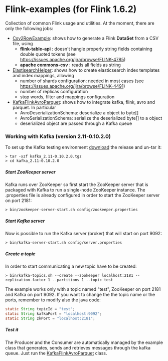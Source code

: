 # Flink-examples (for Flink 1.6.2)

Collection of common Flink usage and utilities.
At the moment, there are only the following jobs:

* [Csv2RowExample](https://github.com/okkam-it/flink-examples/blob/master/src/main/java/it/okkam/datalinks/batch/flink/datasourcemanager/importers/Csv2RowExample.java): shows how to generate a Flink __DataSet<Row>__ from a CSV file, using
    * __flink-table-api__ : doesn't hangle properly string fields containing double quoted tokens (see https://issues.apache.org/jira/browse/FLINK-4785)
    * __apache commons-csv__ : reads all fields as string
* [ElastisearchHelper](https://github.com/okkam-it/flink-examples/blob/master/src/main/java/it/okkam/datalinks/batch/flink/elasticsearch/ElasticsearchHelper.java): shows how to create elasticsearch index templates and index mappings, allowing
	* number of shards configuration: needed in most cases (see https://issues.apache.org/jira/browse/FLINK-4491)
	* number of replicas configuration
	* stop words, filter and mappings configuration
* [KafkaFlinkAvroParquet](https://github.com/okkam-it/flink-examples/blob/master/src/main/java/org/okkam/flink/KafkaFlinkAvroParquet.java): shows how to integrate kafka, flink, avro and parquet. In particular
	* AvroDeserializationSchema: deserialize a <T> object to byte[]
	* AvroSerializationSchema: serialize the deserialized byte[] to a <T> object
	* deserialized object are passed through a Kafka queue

### Working with Kafka (version 2.11-0.10.2.0)

To set up the Kafka testing environment [download](https://www.apache.org/dyn/closer.cgi?path=/kafka/0.10.2.0/kafka_2.11-0.10.2.0.tgz) the release and un-tar it:

```
> tar -xzf kafka_2.11-0.10.2.0.tgz
> cd kafka_2.11-0.10.2.0
```

##### Start ZooKeeper server

Kafka runs over ZooKeeper so first start the ZooKeeper server that is packaged with Kafka to run a single-node ZooKeeper instance. The .properties file is already configured in order to start the ZooKeeper server on port 2181:

```
> bin/zookeeper-server-start.sh config/zookeeper.properties
```

##### Start Kafka server

Now is possible to run the Kafka server (broker) that will start on port 9092:

```
> bin/kafka-server-start.sh config/server.properties
```

##### Create a topic

In order to start communicating a new topic have to be created: 

```
> bin/kafka-topics.sh --create --zookeeper localhost:2181 --replication-factor 1 --partitions 1 --topic test
```

The example works only with a topic named "test", ZooKeeper on port 2181 and Kafka on port 9092. If you want to change the the topic name or the ports, remember to modify also the java code:

```java
static String topicId = "test";
static String kafkaPort = "localhost:9092";
static String zkPort = "localhost:2181";
  ```
##### Test it

The Producer and the Consumer are automatically managed by the example class that generates, sends and retrieves messages through the kafka queue. Just run the [KafkaFlinkAvroParquet](https://github.com/okkam-it/flink-examples/blob/master/src/main/java/org/okkam/flink/KafkaFlinkAvroParquet.java) class. 
